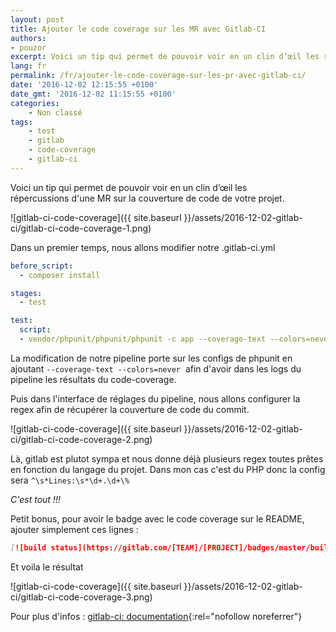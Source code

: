 ```yaml
---
layout: post
title: Ajouter le code coverage sur les MR avec Gitlab-CI
authors:
- pouzor
excerpt: Voici un tip qui permet de pouvoir voir en un clin d’œil les répercussions d'une MR sur la couverture de code de votre projet.
lang: fr
permalink: /fr/ajouter-le-code-coverage-sur-les-pr-avec-gitlab-ci/
date: '2016-12-02 12:15:55 +0100'
date_gmt: '2016-12-02 11:15:55 +0100'
categories:
    - Non classé
tags:
    - test
    - gitlab
    - code-coverage
    - gitlab-ci
---
```



Voici un tip qui permet de pouvoir voir en un clin d’œil les répercussions d'une MR sur la couverture de code de votre projet.


![gitlab-ci-code-coverage]({{ site.baseurl }}/assets/2016-12-02-gitlab-ci/gitlab-ci-code-coverage-1.png)


Dans un premier temps, nous allons modifier notre .gitlab-ci.yml

```yaml
before_script:
  - composer install

stages:
  - test

test:
  script:
  - vendor/phpunit/phpunit/phpunit -c app --coverage-text --colors=never
```

La modification de notre pipeline porte sur les configs de phpunit en ajoutant ```--coverage-text --colors=never```  afin d'avoir dans les logs du pipeline les résultats du code-coverage.

Puis dans l'interface de réglages du pipeline, nous allons configurer la regex afin de récupérer la couverture de code du commit.


![gitlab-ci-code-coverage]({{ site.baseurl }}/assets/2016-12-02-gitlab-ci/gitlab-ci-code-coverage-2.png)

Là, gitlab est plutot sympa et nous donne déjà plusieurs regex toutes prêtes en fonction du langage du projet. Dans mon cas c'est du PHP donc la config sera ```^\s*Lines:\s*\d+.\d+\%```

*C'est tout !!!*

Petit bonus, pour avoir le badge avec le code coverage sur le README, ajouter simplement ces lignes :

```md
[![build status](https://gitlab.com/[TEAM]/[PROJECT]/badges/master/build.svg)](https://gitlab.com/[TEAM]/[PROJECT]/commits/master){:rel="nofollow noreferrer"}
```

Et voila le résultat

![gitlab-ci-code-coverage]({{ site.baseurl }}/assets/2016-12-02-gitlab-ci/gitlab-ci-code-coverage-3.png)

Pour plus d'infos : [gitlab-ci: documentation](https://docs.gitlab.com/ee/user/project/pipelines/settings.html#test-coverage-parsing){:rel="nofollow noreferrer"}
